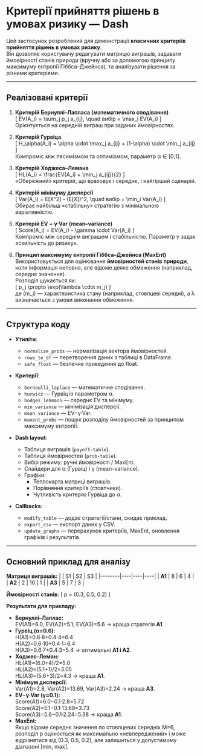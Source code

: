 # Критерії прийняття рішень в умовах ризику — Dash

Цей застосунок розроблений для демонстрації **класичних критеріїв прийняття рішень в умовах ризику**.  
Він дозволяє користувачу редагувати матрицю виграшів, задавати ймовірності станів природи (вручну або за допомогою принципу максимуму ентропії Гіббса–Джейнса), та аналізувати рішення за різними критеріями.

---

## Реалізовані критерії

1. **Критерій Бернуллі–Лапласа (математичного сподівання)**  
   \[
   EV(A_i) = \sum_j p_j a_{ij}, \quad вибір = \max_i EV(A_i)
   \]  
   Орієнтується на середній виграш при заданих ймовірностях.

2. **Критерій Гурвіца**  
   \[
   H_\alpha(A_i) = \alpha \cdot \max_j a_{ij} + (1-\alpha) \cdot \min_j a_{ij}
   \]  
   Компроміс між песимізмом та оптимізмом, параметр α ∈ [0;1].

3. **Критерій Ходжеса–Лемана**  
   \[
   HL(A_i) = \frac{EV(A_i) + \min_j a_{ij}}{2}
   \]  
   «Обережний» критерій, що враховує і середнє, і найгірший сценарій.

4. **Критерій мінімуму дисперсії**  
   \[
   Var(A_i) = E[X^2] - (E[X])^2, \quad вибір = \min_i Var(A_i)
   \]  
   Обирає найбільш «стабільну» стратегію з мінімальною варіативністю.

5. **Критерій EV − γ·Var (mean–variance)**  
   \[
   Score(A_i) = EV(A_i) - \gamma \cdot Var(A_i)
   \]  
   Компроміс між середнім виграшем і стабільністю. Параметр γ задає «схильність до ризику».

6. **Принцип максимуму ентропії Гіббса–Джейнса (MaxEnt)**  
   Використовується для оцінювання **ймовірностей станів природи**, коли інформація неповна, але відоме деяке обмеження (наприклад, середнє значення).  
   Розподіл шукається як:  
   \[
   p_j \propto \exp(\lambda \cdot m_j)
   \]  
   де \(m_j\) — характеристика стану (наприклад, стовпцеві середні), а λ визначається з умови виконання обмеження.

---

##  Структура коду

- **Утиліти**:
  - `normalize_probs` — нормалізація вектора ймовірностей.
  - `rows_to_df` — перетворення даних з таблиці в DataFrame.
  - `safe_float` — безпечне приведення до float.

- **Критерії**:
  - `bernoulli_laplace` — математичне сподівання.
  - `hurwicz` — Гурвіц із параметром α.
  - `hodges_lehmann` — середнє EV та мінімуму.
  - `min_variance` — мінімізація дисперсії.
  - `mean_variance` — EV−γ·Var.
  - `maxent_probs` — пошук розподілу ймовірностей за принципом максимуму ентропії.

- **Dash layout**:
  - Таблиця виграшів (`payoff-table`).
  - Таблиця ймовірностей (`prob-table`).
  - Вибір режиму: ручні ймовірності / MaxEnt.
  - Слайдери для α (Гурвіц) і γ (mean–variance).
  - Графіки:
    - Теплокарта матриці виграшів.
    - Порівняння критеріїв (стовпчики).
    - Чутливість критерію Гурвіца до α.

- **Callbacks**:
  - `modify_table` — додає стратегії/стани, скидає приклад.
  - `export_csv` — експорт даних у CSV.
  - `update_graphs` — перерахунок критеріїв, MaxEnt, оновлення графіків і результатів.

---

##  Основний приклад для аналізу

**Матриця виграшів:**
|        | S1 | S2 | S3 |
|--------|----|----|----|
| **A1** |  8 |  6 |  4 |
| **A2** |  2 | 10 |  1 |
| **A3** |  5 |  7 |  3 |

**Ймовірності станів:**
\[
p = (0.3, 0.5, 0.2)
\]

**Результати для прикладу:**
- **Бернуллі–Лаплас:**  
  EV(A1)=6.0, EV(A2)=5.1, EV(A3)=5.6 → краща стратегія **A1**.
- **Гурвіц (α=0.6):**  
  H(A1)=0.6·8+0.4·4=6.4  
  H(A2)=0.6·10+0.4·1=6.4  
  H(A3)=0.6·7+0.4·3=5.4 → оптимальні **A1 і A2**.
- **Ходжес–Леман:**  
  HL(A1)=(6.0+4)/2=5.0  
  HL(A2)=(5.1+1)/2=3.05  
  HL(A3)=(5.6+3)/2=4.3 → краща **A1**.
- **Мінімум дисперсії:**  
  Var(A1)=2.8, Var(A2)=13.69, Var(A3)=2.24 → краща **A3**.
- **EV−γ·Var (γ=0.1):**  
  Score(A1)=6.0−0.1·2.8=5.72  
  Score(A2)=5.1−0.1·13.69=3.73  
  Score(A3)=5.6−0.1·2.24=5.38 → краща **A1**.
- **MaxEnt:**  
  Якщо відоме середнє значення по стовпцевих середніх M=6, розподіл p оцінюється як максимально «невпереджений» і може відрізнятися від (0.3, 0.5, 0.2), але залишиться у допустимому діапазоні [min, max].
